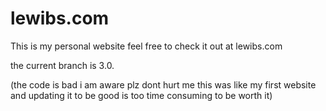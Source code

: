 # lewibs.com
This is my personal website feel free to check it out at lewibs.com

the current branch is 3.0.

(the code is bad i am aware plz dont hurt me this was like my first website and updating it to be good is too time consuming to be worth it)
